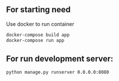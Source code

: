 ## For starting need

Use docker to run container

```bash
docker-compose build app
docker-compose run app
```
## For run development server:
```bash
python manage.py runserver 0.0.0.0:8080
```
